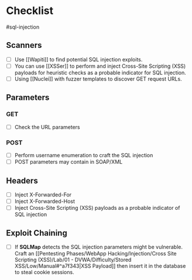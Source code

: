 # Checklist

#sql-injection

## Scanners

- [ ] Use [[Wapiti]] to find potential SQL injection exploits.
- [ ] You can use [[XSSer]] to perform and inject Cross-Site Scripting (XSS) payloads for heuristic checks as a probable indicator for SQL injection.
- [ ] Using [[Nuclei]] with fuzzer templates to discover GET request URLs.

## Parameters

### GET

- [ ] Check the URL parameters

### POST

- [ ] Perform username enumeration to craft the SQL injection
- [ ] POST parameters may contain in SOAP/XML

## Headers

- [ ] Inject X-Forwarded-For
- [ ] Inject X-Forwarded-Host
- [ ] Inject Cross-Site Scripting (XSS) payloads as a probable indicator of SQL injection

## Exploit Chaining

- [ ] If **SQLMap** detects the SQL injection parameters might be vulnerable. Craft an [[Pentesting Phases/WebApp Hacking/Injection/Cross Site Scripting (XSS)/Lab/01 - DVWA/Difficulty/Stored XSS/Low/Manual#^a7f343|XSS Payload]] then insert it in the database to steal cookie sessions.